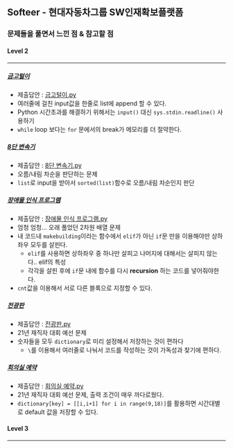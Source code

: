 ## Softeer - 현대자동차그룹 SW인재확보플랫폼 
### 문제들을 풀면서 느낀 점 & 참고할 점

#### Level 2
***
##### [금고털이](https://softeer.ai/practice/info.do?idx=1&eid=395)
+ 제출답안 : [금고털이.py](https://github.com/kxxbeomjun/Algorithm-study/blob/main/Softeer/%EA%B8%88%EA%B3%A0%ED%84%B8%EC%9D%B4.py)
+ 여러줄에 걸친 input값을 한줄로 list에 append 할 수 있다.
+ Python 시간초과를 해결하기 위해서는 ```input()``` 대신 ```sys.stdin.readline()``` 사용하기
+ ```while``` loop 보다는 ```for``` 문에서의 break가 메모리를 더 절약한다.

##### [8단 변속기](https://www.softeer.ai/practice/info.do?idx=1&eid=408&sw_prbl_sbms_sn=181201)
+ 제출답안 : [8단 변속기.py](https://github.com/kxxbeomjun/Algorithm-study/blob/main/Softeer/8%EB%8B%A8%20%EB%B3%80%EC%86%8D%EA%B8%B0.py)
+ 오름/내림 차순을 판단하는 문제
+ ```list```로 input을 받아서 ```sorted(list)```함수로 오름/내림 차순인지 판단

##### [장애물 인식 프로그램](https://www.softeer.ai/practice/info.do?idx=1&eid=409&sw_prbl_sbms_sn=181207)
+ 제출답안 : [장애물 인식 프로그램.py](https://github.com/kxxbeomjun/Algorithm-study/blob/main/Softeer/%EC%9E%A5%EC%95%A0%EB%AC%BC%20%EC%9D%B8%EC%8B%9D%20%ED%94%84%EB%A1%9C%EA%B7%B8%EB%9E%A8.py)
+ 엄청 엄청... 오래 풀었던 2차원 배열 문제
+ 내 코드내 ```makebuilding```이라는 함수에서 ```elif```가 아닌 ```if```문 만을 이용해야만 상하좌우 모두를 살핀다.
  + ```elif```를 사용하면 상하좌우 중 하나만 살피고 나머지에 대해서는 살피지 않는다.. elif의 특성
  + 각각을 살핀 후에 ```if```문 내에 함수를 다시 **recursion** 하는 코드를 넣어줘야한다.
+ ```cnt```값을 이용해서 서로 다른 블록으로 지정할 수 있다.

##### [전광판](https://www.softeer.ai/practice/info.do?idx=1&eid=624)
+ 제출답안 : [전광판.py](https://github.com/kxxbeomjun/Algorithm-study/blob/main/Softeer/%EC%A0%84%EA%B4%91%ED%8C%90.py)
+ 21년 재직자 대회 예선 문제
+ 숫자들을 모두 ```dictionary```로 미리 설정해서 저장하는 것이 편하다
  + ```\```를 이용해서 여러줄로 나눠서 코드를 작성하는 것이 가독성과 찾기에 편하다.

##### [회의실 예약](https://www.softeer.ai/practice/info.do?idx=1&eid=626)
+ 제출답안 : [회의실 예약.py](https://github.com/kxxbeomjun/Algorithm-study/blob/main/Softeer/%ED%9A%8C%EC%9D%98%EC%8B%A4%20%EC%98%88%EC%95%BD.py)
+ 21년 재직자 대회 예선 문제, 출력 조건이 매우 까다로웠다.
+ ```dictionary[key] = [[i,i+1] for i in range(9,18)]```를 활용하면 시간대별로 default 값을 저장할 수 있다.



#### Level 3
***
